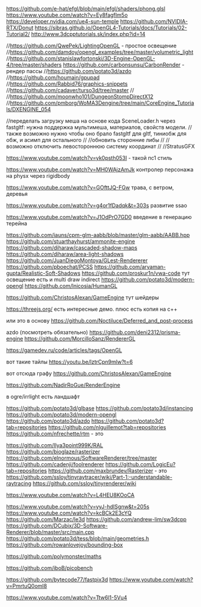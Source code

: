 ﻿https://github.com/e-hat/efgl/blob/main/efgl/shaders/phong.glsl
https://www.youtube.com/watch?v=Ey8fagfIm5o
https://developer.nvidia.com/ue4-sun-temple
https://github.com/NVIDIA-RTX/Donut
https://sibras.github.io/OpenGL4-Tutorials/docs/Tutorials/02-Tutorial2/
http://www.3dcpptutorials.sk/index.php?id=14

//https://github.com/QwePek/LightingOpenGL - простое освещение
//https://github.com/damdoy/opengl_examples/tree/master/volumetric_light
//https://github.com/stanislawfortonski/3D-Engine-OpenGL-4/tree/master/shaders
https://github.com/carbonsunsu/CarbonRender - рендер пассы
//https://github.com/potato3d/azdo
//https://github.com/houmain/gpupad
//https://github.com/Rabbid76/graphics-snippets
//https://github.com/cadaver/turso3d/tree/master
//
//https://github.com/moonwho101/DungeonStompDirectX12
//https://github.com/pmborg/WoMA3Dengine/tree/main/CoreEngine_Tutorials/DXENGINE_054

//переделать загрузку меша на основе кода SceneLoader.h через fastgltf: нужна поддержка мультимеша, материалов, свойств модели.
//также возможно нужно чтобы оно брало fastgltf для gltf, тиниобж для обж, и асимп для остального
//
//обновить сторонние либы
//
//возможно отключить левостороннюю систему координат
//
//StratusGFX


https://www.youtube.com/watch?v=yk0psth053I - такой пс1 стиль


https://www.youtube.com/watch?v=MH0WAjzAmJk
	контролер персонажа на physx через rigidbody

https://www.youtube.com/watch?v=GOfttJQ-FGw
	трава, с ветром, деревья

https://www.youtube.com/watch?v=g4or1fDadqk&t=303s
	развитие ssao


https://www.youtube.com/watch?v=J1OdPrO7GD0
	введение в генерацию терейна





https://github.com/iauns/cpm-glm-aabb/blob/master/glm-aabb/AABB.hpp
https://github.com/stuarthayhurst/ammonite-engine
https://github.com/diharaw/cascaded-shadow-maps
https://github.com/diharaw/area-light-shadows
https://github.com/JuanDiegoMontoya/GLest-Rendererer
https://github.com/pboechat/PCSS
https://github.com/aryaman-gupta/Realistic-Soft-Shadows
https://github.com/proskur1n/vwa-code
тут освещение есть и multi draw indirect
https://github.com/potato3d/modern-opengl
https://github.com/lnicosia/HumanGL



https://github.com/ChristosAlexan/GameEngine
тут шейдеры 



https://threejs.org/
есть интересные демо. плюс есть копия на с++



или это в основу
https://github.com/Noctiluce/Deferred_and_post-process



azdo (посмотреть обязательно)
https://github.com/deni2312/prisma-engine
https://github.com/MorcilloSanz/RendererGL

https://gamedev.ru/code/articles/tags/OpenGL

вот такие тайлы
https://youtu.be/lztrCpn9mlw?t=6

вот отсюда графу
https://github.com/ChristosAlexan/GameEngine

https://github.com/NadirRoGue/RenderEngine

в ogre/irrlight есть ландшафт

https://github.com/potato3d/glbase
https://github.com/potato3d/instancing
https://github.com/potato3d/modern-opengl
https://github.com/potato3d/azdo
https://github.com/potato3d?tab=repositories
https://github.com/nlguillemot?tab=repositories
https://github.com/nfrechette/rtm  - это

https://github.com/Ilya3point999K/RAL
https://github.com/bioglaze/rasterizer
https://github.com/elnormous/SoftwareRenderer/tree/master
https://github.com/cadenji/foolrenderer
https://github.com/LogicEu?tab=repositories
https://github.com/maxbrundev/Rasterizer - это
https://github.com/ssloy/tinyraytracer/wiki/Part-1:-understandable-raytracing
https://github.com/ssloy/tinyrenderer/wiki

https://www.youtube.com/watch?v=L4HEU8KOoCA

https://www.youtube.com/watch?v=yyJ-hdISgnw&t=205s
https://www.youtube.com/watch?v=kcBCk2E3cYQ
https://github.com/Marzac/le3d
https://github.com/andrew-lim/sw3dcpp
https://github.com/DCubix/3D-Software-Renderer/blob/master/src/main.cpp
https://github.com/potato3d/tess/blob/main/geometries.h
https://github.com/rowanlovejoy/bounding-box

https://github.com/polymonster/maths

https://github.com/iboB/picobench



https://github.com/bytecode77/fastpix3d
https://www.youtube.com/watch?v=PmrtuQ0omI8

https://www.youtube.com/watch?v=Ttw6l1-5Vu4
